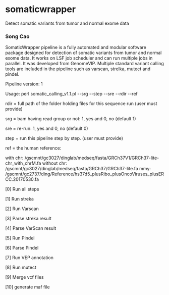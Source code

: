 # somaticwrapper
Detect somatic variants from tumor and normal exome data

### Song Cao ###

SomaticWrapper pipeline is a fully automated and modular software package designed for detection of somatic variants from tumor and normal exome data. It works on LSF job scheduler and can run multiple jobs in parallel. It was developed from GenomeVIP. Multiple standard variant calling tools are included in the pipeline such as varscan, strelka, mutect and pindel.

Pipeline version: 1

Usage: perl somatic_calling_v1.1.pl  --srg --step --sre --rdir --ref 

rdir = full path of the folder holding files for this sequence run (user must provide)

srg = bam having read group or not: 1, yes and 0, no (default 1)

sre = re-run: 1, yes and 0, no  (default 0)

step = run this pipeline step by step. (user must provide)

ref = the human reference: 

with chr: /gscmnt/gc3027/dinglab/medseq/fasta/GRCh37V1/GRCh37-lite-chr_with_chrM.fa
without chr: /gscmnt/gc3027/dinglab/medseq/fasta/GRCh37/GRCh37-lite.fa 
mmy: /gscmnt/gc2737/ding/Reference/hs37d5_plusRibo_plusOncoViruses_plusERCC.20170530.fa 

  [0]  Run all steps
 
  [1]  Run streka
 
  [2]  Run Varscan

  [3]  Parse streka result

  [4]  Parse VarScan result

  [5]  Run Pindel

  [6]  Parse Pindel

  [7]  Run VEP annotation

  [8]  Run mutect 
  
  [9]  Merge vcf files  

  [10] generate maf file 
 
